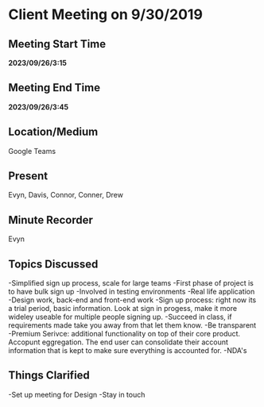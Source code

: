 # Client Meeting on 9/30/2019

## Meeting Start Time

**2023/09/26/3:15**

## Meeting End Time

**2023/09/26/3:45**

## Location/Medium

Google Teams

## Present

Evyn, Davis, Connor, Conner, Drew

## Minute Recorder

Evyn

## Topics Discussed

-Simplified sign up process, scale for large teams
-First phase of project is to have bulk sign up
-Involved in testing environments
-Real life application
-Design work, back-end and front-end work
-Sign up process: right now its a trial period, basic information. Look at sign in progess, make it more wideley useable for multiple people signing up.
-Succeed in class, if requirements made take you away from that let them know.
-Be transparent
-Premium Serivce: additional functionality on top of their core product. Accopunt eggregation. The end user can consolidate their account information that is kept to make sure everything is accounted for.
-NDA's

## Things Clarified

-Set up meeting for Design
-Stay in touch
